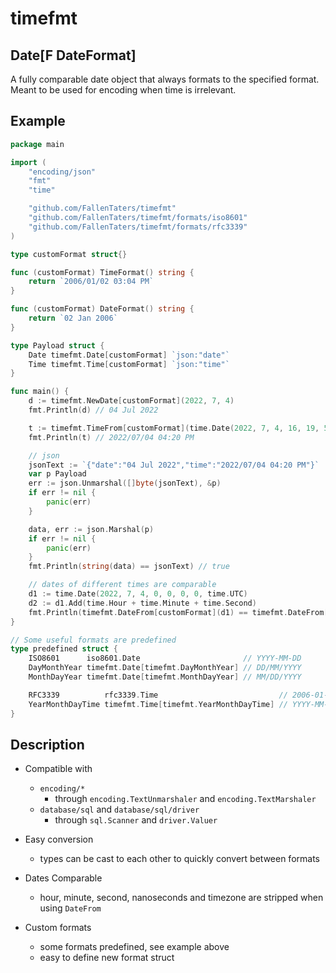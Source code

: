 # timefmt

## Date[F DateFormat]

A fully comparable date object that always formats to the specified format. Meant to be used for encoding when time is irrelevant.

## Example

```go
package main

import (
	"encoding/json"
	"fmt"
	"time"

	"github.com/FallenTaters/timefmt"
	"github.com/FallenTaters/timefmt/formats/iso8601"
	"github.com/FallenTaters/timefmt/formats/rfc3339"
)

type customFormat struct{}

func (customFormat) TimeFormat() string {
	return `2006/01/02 03:04 PM`
}

func (customFormat) DateFormat() string {
	return `02 Jan 2006`
}

type Payload struct {
	Date timefmt.Date[customFormat] `json:"date"`
	Time timefmt.Time[customFormat] `json:"time"`
}

func main() {
	d := timefmt.NewDate[customFormat](2022, 7, 4)
	fmt.Println(d) // 04 Jul 2022

	t := timefmt.TimeFrom[customFormat](time.Date(2022, 7, 4, 16, 19, 59, 1_000_000_000, time.UTC))
	fmt.Println(t) // 2022/07/04 04:20 PM

	// json
	jsonText := `{"date":"04 Jul 2022","time":"2022/07/04 04:20 PM"}`
	var p Payload
	err := json.Unmarshal([]byte(jsonText), &p)
	if err != nil {
		panic(err)
	}

	data, err := json.Marshal(p)
	if err != nil {
		panic(err)
	}
	fmt.Println(string(data) == jsonText) // true

	// dates of different times are comparable
	d1 := time.Date(2022, 7, 4, 0, 0, 0, 0, time.UTC)
	d2 := d1.Add(time.Hour + time.Minute + time.Second)
	fmt.Println(timefmt.DateFrom[customFormat](d1) == timefmt.DateFrom[customFormat](d2)) // true
}

// Some useful formats are predefined
type predefined struct {
	ISO8601      iso8601.Date                       // YYYY-MM-DD
	DayMonthYear timefmt.Date[timefmt.DayMonthYear] // DD/MM/YYYY
	MonthDayYear timefmt.Date[timefmt.MonthDayYear] // MM/DD/YYYY

	RFC3339          rfc3339.Time                           // 2006-01-02T15:04:05Z07:00
	YearMonthDayTime timefmt.Time[timefmt.YearMonthDayTime] // YYYY-MM-DD HH:MM:SS
}
```

## Description

* Compatible with
    * `encoding/*`
        * through `encoding.TextUnmarshaler` and `encoding.TextMarshaler`
    * `database/sql` and `database/sql/driver`
        * through `sql.Scanner` and `driver.Valuer`

* Easy conversion
    * types can be cast to each other to quickly convert between formats

* Dates Comparable
    * hour, minute, second, nanoseconds and timezone are stripped when using `DateFrom`

* Custom formats
    * some formats predefined, see example above
    * easy to define new format struct

